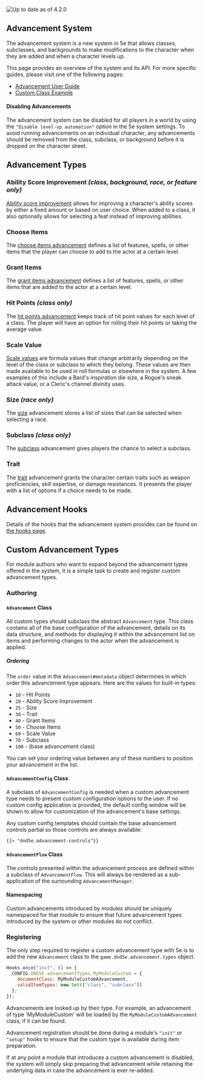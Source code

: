 ![Up to date as of 4.2.0](https://img.shields.io/static/v1?label=dnd5e&message=4.2.0&color=informational)

## Advancement System

The advancement system is a new system in 5e that allows classes, subclasses, and backgrounds to make modifications to the character when they are added and when a character levels up.

This page provides an overview of the system and its API. For more specific guides, please visit one of the following pages:

- [Advancement User Guide](Advancement-User-Guide)
- [Custom Class Example](Custom-Class-Example)

#### Disabling Advancements

The advancement system can be disabled for all players in a world by using the `"Disable level-up automation"` option in the 5e system settings. To avoid running advancements on an individual character, any advancements should be removed from the class, subclass, or background before it is dropped on the character sheet.


## Advancement Types
### Ability Score Improvement *(class, background, race, or feature only)*
[Ability score improvement](Advancement-Type-Ability-Score-Improvement) allows for improving a character's ability scores by either a fixed amount or based on user choice. When added to a class, it also optionally allows for selecting a feat instead of improving abilities.

### Choose Items
The [choose items advancement](Advancement-Type-Item-Choice) defines a list of features, spells, or other items that the player can choose to add to the actor at a certain level.

### Grant Items
The [grant items advancement](Advancement-Type-Item-Grant) defines a list of features, spells, or other items that are added to the actor at a certain level.

### Hit Points *(class only)*
The [hit points advancement](Advancement-Type-Hit-Points) keeps track of hit point values for each level of a class. The player will have an option for rolling their hit points or taking the average value.

### Scale Value
[Scale values](Advancement-Type-Scale-Value) are formula values that change arbitrarily depending on the level of the class or subclass to which they belong. These values are then made available to be used in roll formulas or elsewhere in the system. A few examples of this include a Bard's inspiration die size, a Rogue's sneak attack value, or a Cleric's channel divinity uses.

### Size *(race only)*
The [size](Advancement-Type-Size) advancement stores a list of sizes that can be selected when selecting a race.

### Subclass *(class only)*
The [subclass](Advancement-Type-Subclass) advancement gives players the chance to select a subclass.

### Trait
The [trait](Advancement-Type-Trait) advancement grants the character certain traits such as weapon proficiencies, skill expertise, or damage resistances. It presents the player with a list of options if a choice needs to be made.


## Advancement Hooks

Details of the hooks that the advancement system provides can be found on [the hooks page](Hooks#advancement).


## Custom Advancement Types

For module authors who want to expand beyond the advancement types offered in the system, it is a simple task to create and register custom advancement types.

### Authoring

#### `Advancement` Class

All custom types should subclass the abstract `Advancement` type. This class contains all of the base configuration of the advancement, details on its data structure, and methods for displaying it within the advancement list on items and performing changes to the actor when the advancement is applied.

##### Ordering

The `order` value in the `Advancement#metadata` object determines in which order this advancement type appears. Here are the values for built-in types:

* `10` - Hit Points
* `20` - Ability Score Improvement
* `25` - Size
* `30` - Trait
* `40` - Grant Items
* `50` - Choose Items
* `60` - Scale Value
* `70` - Subclass
* `100` - (base advancement class)

You can set your ordering value between any of these numbers to position your advancement in the list.

#### `AdvancementConfig` Class

A subclass of `AdvancementConfig` is needed when a custom advancement type needs to present custom configuration options to the user. If no custom config application is provided, the default config window will be shown to allow for customization of the advancement's base settings.

Any custom config templates should contain the base advancement controls partial so those controls are always available:

```html
{{> "dnd5e.advancement-controls"}}
```

#### `AdvancementFlow` Class

The controls presented within the advancement process are defined within a subclass of `AdvancementFlow`. This will always be rendered as a sub-application of the surrounding `AdvancementManager`.

#### Namespacing

Custom advancements introduced by modules should be uniquely namespaced for that module to ensure that future advancement types introduced by the system or other modules do not conflict.

### Registering

The only step required to register a custom advancement type with 5e is to add the new `Advancement` class to the `game.dnd5e.advancement.types` object.

```javascript
Hooks.once("init", () => {
  CONFIG.DND5E.advancementTypes.MyModuleCustom = {
    documentClass: MyModuleCustomAdvancement,
    validItemTypes: new Set(["class", "subclass"])
  };
});
```

Advancements are looked up by their type. For example, an advancement of type 'MyModuleCustom' will be loaded by the `MyModuleCustomAdvancement` class, if it can be found.

Advancement registration should be done during a module's `"init"` or `"setup"` hooks to ensure that the custom type is available during item preparation.

If at any point a module that introduces a custom advancement is disabled, the system will simply skip preparing that advancement while retaining the underlying data in case the advancement is ever re-added.
